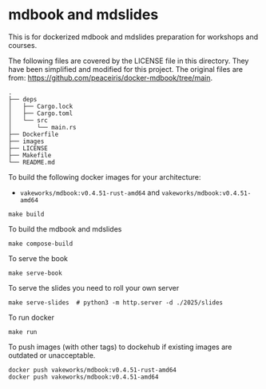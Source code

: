 # mdbook and mdslides

This is for dockerized mdbook and mdslides preparation for workshops and courses.

The following files are covered by the LICENSE file in this directory.
They have been simplified and modified for this project.
The original files are from: https://github.com/peaceiris/docker-mdbook/tree/main.

```
.
├── deps
│   ├── Cargo.lock
│   ├── Cargo.toml
│   └── src
│       └── main.rs
├── Dockerfile
├── images
├── LICENSE
├── Makefile
└── README.md
```
To build the following docker images for your architecture:

- `vakeworks/mdbook:v0.4.51-rust-amd64` and `vakeworks/mdbook:v0.4.51-amd64`

```
make build
```

To build the mdbook and mdslides
```
make compose-build
```

To serve the book
```
make serve-book
```

To serve the slides you need to roll your own server
```
make serve-slides  # python3 -m http.server -d ./2025/slides
```

To run docker
```
make run
```

To push images (with other tags) to dockehub if existing images are outdated or unacceptable.
```
docker push vakeworks/mdbook:v0.4.51-rust-amd64
docker push vakeworks/mdbook:v0.4.51-amd64
```
